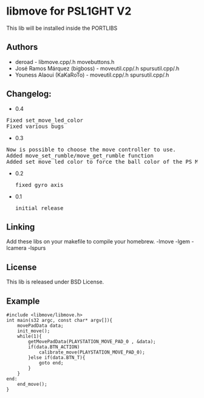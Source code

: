 libmove for PSL1GHT V2
======================

This lib will be installed inside the PORTLIBS

Authors
-------
* deroad - libmove.cpp/.h movebuttons.h
* José Ramos Márquez (bigboss) - moveutil.cpp/.h spursutil.cpp/.h
* Youness Alaoui (KaKaRoTo) - moveutil.cpp/.h spursutil.cpp/.h

Changelog:
----------
* 0.4
<pre>Fixed set_move_led_color
Fixed various bugs</pre>
* 0.3
<pre>Now is possible to choose the move controller to use.
Added move_set_rumble/move_get_rumble function
Added set_move_led_color to force the ball color of the PS Move</pre>
* 0.2
	<pre>fixed gyro axis</pre>
* 0.1
	<pre>initial release</pre>

Linking
-------

Add these libs on your makefile to compile your homebrew.
	-lmove -lgem -lcamera -lspurs
	
License
-------

This lib is released under BSD License.

Example
-------

	#include <libmove/libmove.h>
	int main(s32 argc, const char* argv[]){
		movePadData data;
		init_move();
		while(1){
			getMovePadData(PLAYSTATION_MOVE_PAD_0 , &data);
			if(data.BTN_ACTION)
				calibrate_move(PLAYSTATION_MOVE_PAD_0);
			}else if(data.BTN_T){
				goto end;
			}
		}
	end:
		end_move();	
	}

